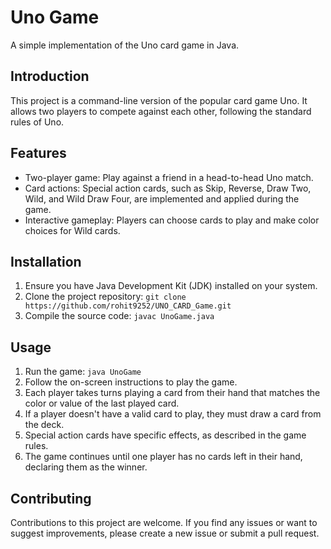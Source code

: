 # Uno Game

A simple implementation of the Uno card game in Java.

## Introduction

This project is a command-line version of the popular card game Uno. It allows two players to compete against each other, following the standard rules of Uno.

## Features

- Two-player game: Play against a friend in a head-to-head Uno match.
- Card actions: Special action cards, such as Skip, Reverse, Draw Two, Wild, and Wild Draw Four, are implemented and applied during the game.
- Interactive gameplay: Players can choose cards to play and make color choices for Wild cards.

## Installation

1. Ensure you have Java Development Kit (JDK) installed on your system.
2. Clone the project repository: `git clone https://github.com/rohit9252/UNO_CARD_Game.git`
3. Compile the source code: `javac UnoGame.java`

## Usage

1. Run the game: `java UnoGame`
2. Follow the on-screen instructions to play the game.
3. Each player takes turns playing a card from their hand that matches the color or value of the last played card.
4. If a player doesn't have a valid card to play, they must draw a card from the deck.
5. Special action cards have specific effects, as described in the game rules.
6. The game continues until one player has no cards left in their hand, declaring them as the winner.

## Contributing

Contributions to this project are welcome. If you find any issues or want to suggest improvements, please create a new issue or submit a pull request.



